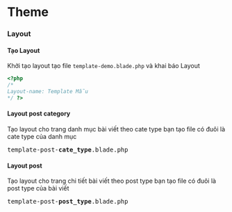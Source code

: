 # Theme
### Layout
#### Tạo Layout
Khởi tạo layout tạo file `template-demo.blade.php` và khai báo Layout
```php
<?php 
/*
Layout-name: Template Mẫu
*/ ?>
```

#### Layout post category
Tạo layout cho trang danh mục bài viết theo cate type bạn tạo file có đuôi là cate type của danh mục
<pre>
template-post-<b>cate_type</b>.blade.php
</pre>

#### Layout post
Tạo layout cho trang chi tiết bài viết theo post type bạn tạo file có đuôi là post type của bài viết
<pre>
template-post-<b>post_type</b>.blade.php
</pre>